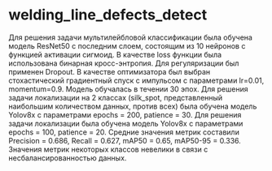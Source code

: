 # welding_line_defects_detect
Для решения задачи мультилейбловой классификации была обучена модель ResNet50 с последним слоем, состоящим из 10 нейронов с функцией активации сигмоид. В качестве loss функции была использована бинарная кросс-энтропия. Для регуляризации был применен Dropout. В качестве оптимизатора был выбран стохастический градиентный спуск с импульсом с параметрами lr=0.01,  momentum=0.9. Модель обучалась в течении 30 эпох. 
	Для решения задачи локализации на 2 классах (silk_spot, представленный наибольшим количеством данных, против всех) была обучена модель Yolov8x с параметрами epochs = 200, patience = 30.
	Для решения задачи локализации была обучена модель Yolov8x с параметрами epochs = 100, patience = 20. Средние значения метрик составили Precision = 0.686, Recall = 0.627, mAP50 = 0.65, mAP50-95 = 0.336. Значения метрик некоторых классов невелики в связи с несбалансированностью данных.
